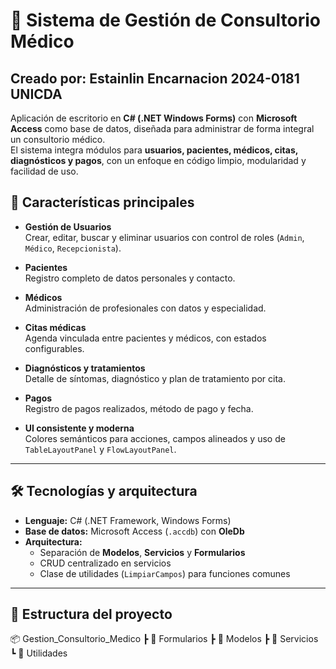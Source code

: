 

<h1>🏥 Sistema de Gestión de Consultorio Médico</h1>

Creado por:
Estainlin Encarnacion 2024-0181
UNICDA
---
Aplicación de escritorio en **C# (.NET Windows Forms)** con **Microsoft Access** como base de datos, diseñada para administrar de forma integral un consultorio médico.  
El sistema integra módulos para **usuarios, pacientes, médicos, citas, diagnósticos y pagos**, con un enfoque en código limpio, modularidad y facilidad de uso.

## 📌 Características principales

- **Gestión de Usuarios**  
  Crear, editar, buscar y eliminar usuarios con control de roles (`Admin`, `Médico`, `Recepcionista`).

- **Pacientes**  
  Registro completo de datos personales y contacto.

- **Médicos**  
  Administración de profesionales con datos y especialidad.

- **Citas médicas**  
  Agenda vinculada entre pacientes y médicos, con estados configurables.

- **Diagnósticos y tratamientos**  
  Detalle de síntomas, diagnóstico y plan de tratamiento por cita.

- **Pagos**  
  Registro de pagos realizados, método de pago y fecha.

- **UI consistente y moderna**  
  Colores semánticos para acciones, campos alineados y uso de `TableLayoutPanel` y `FlowLayoutPanel`.

---

## 🛠️ Tecnologías y arquitectura

- **Lenguaje:** C# (.NET Framework, Windows Forms)  
- **Base de datos:** Microsoft Access (`.accdb`) con **OleDb**  
- **Arquitectura:**  
  - Separación de **Modelos**, **Servicios** y **Formularios**  
  - CRUD centralizado en servicios  
  - Clase de utilidades (`LimpiarCampos`) para funciones comunes

---
## 📂 Estructura del proyecto
📦 Gestion_Consultorio_Medico 
┣ 📂 Formularios 
┣ 📂 Modelos 
┣ 📂 Servicios 
┗ 📂 Utilidades
